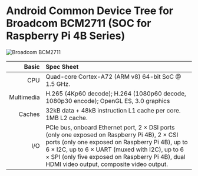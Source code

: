 
Android Common Device Tree for Broadcom BCM2711 (SOC for Raspberry Pi 4B Series)
===========================================

![Broadcom BCM2711](https://www.cpu-monkey.com/images/cpu/broadcom_bcm_2.jpg "Broadcom BCM2711")

Basic   | Spec Sheet
-------:|:-------------------------
CPU     | Quad-core Cortex-A72 (ARM v8) 64-bit SoC @ 1.5 GHz.
Multimedia     | H.265 (4Kp60 decode); H.264 (1080p60 decode, 1080p30 encode); OpenGL ES, 3.0 graphics
Caches  | 32kB data + 48kB instruction L1 cache per core. 1MB L2 cache.
I/O | PCIe bus, onboard Ethernet port, 2 × DSI ports (only one exposed on Raspberry Pi 4B), 2 × CSI ports (only one exposed on Raspberry Pi 4B), up to 6 × I2C, up to 6 × UART (muxed with I2C), up to 6 × SPI (only five exposed on Raspberry Pi 4B), dual HDMI video output, composite video output.
